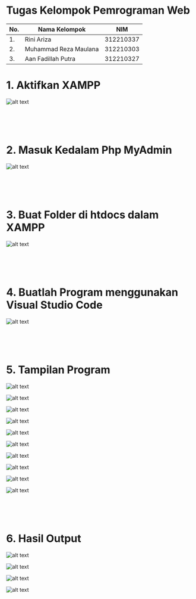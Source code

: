 # Tugas Kelompok Pemrograman Web


| No.| Nama Kelompok |       NIM                           |
|----|------------|----------------------------------------|
| 1. | Rini Ariza | 312210337               |
| 2. | Muhammad Reza Maulana       |  312210303   |
| 3. | Aan Fadillah Putra  | 312210327 |


# 1. Aktifkan XAMPP

![alt text](https://github.com/rniarzz/pemrograman-web-1/blob/main/Images/1.png?raw=true)

<br><br><br>

# 2. Masuk Kedalam Php MyAdmin

![alt text](https://github.com/rniarzz/pemrograman-web-1/blob/main/Images/2.png?raw=true)

<br><br><br>

# 3. Buat Folder di htdocs dalam XAMPP 

![alt text](https://github.com/rniarzz/pemrograman-web-1/blob/main/Images/3.png?raw=true)

<br><br><br>

# 4. Buatlah Program menggunakan Visual Studio Code 

![alt text](https://github.com/rniarzz/pemrograman-web-1/blob/main/Images/4.png?raw=true)

<br><br><br>

# 5. Tampilan Program

![alt text](https://github.com/rniarzz/pemrograman-web-1/blob/main/Images/4.png?raw=true)

![alt text](https://github.com/rniarzz/pemrograman-web-1/blob/main/Images/5.png?raw=true)

![alt text](https://github.com/rniarzz/pemrograman-web-1/blob/main/Images/6.png?raw=true)

![alt text](https://github.com/rniarzz/pemrograman-web-1/blob/main/Images/7.png?raw=true)

![alt text](https://github.com/rniarzz/pemrograman-web-1/blob/main/Images/8.png?raw=true)

![alt text](https://github.com/rniarzz/pemrograman-web-1/blob/main/Images/9.png?raw=true)

![alt text](https://github.com/rniarzz/pemrograman-web-1/blob/main/Images/10.png?raw=true)

![alt text](https://github.com/rniarzz/pemrograman-web-1/blob/main/Images/11.png?raw=true)

![alt text](https://github.com/rniarzz/pemrograman-web-1/blob/main/Images/12.png?raw=true)

![alt text](https://github.com/rniarzz/pemrograman-web-1/blob/main/Images/13.png?raw=true)

<br><br><br>

# 6. Hasil Output

![alt text](https://github.com/rniarzz/pemrograman-web-1/blob/main/Images/14.png?raw=true)

![alt text](https://github.com/rniarzz/pemrograman-web-1/blob/main/Images/15.png?raw=true)

![alt text](https://github.com/rniarzz/pemrograman-web-1/blob/main/Images/16.png?raw=true)

![alt text](https://github.com/rniarzz/pemrograman-web-1/blob/main/Images/17.png?raw=true)
